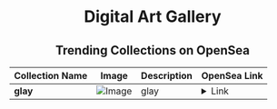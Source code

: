 <div align="center">

# Digital Art Gallery

## Trending Collections on OpenSea

| Collection Name                       | Image                                                                                     | Description                       | OpenSea Link                                                                                          |
|---------------------------------------|-------------------------------------------------------------------------------------------|-----------------------------------|--------------------------------------------------------------------------------------------------------|
| **glay** | ![Image](https://i.seadn.io/s/raw/files/e35c4d4b7f8c09c2aea0361d1e5f9322.png?w=500&auto=format?w=200&auto=format) | glay | <details><summary>Link</summary>[glay](https://opensea.io/collection/glay)</details> |

</div>